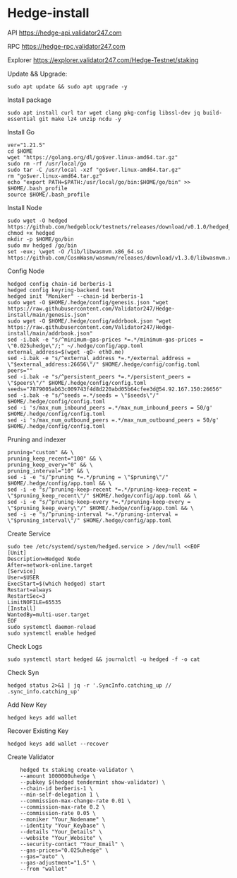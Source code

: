 # Hedge-install

API  https://hedge-api.validator247.com

RPC https://hedge-rpc.validator247.com

Explorer https://explorer.validator247.com/Hedge-Testnet/staking


Update && Upgrade:

    sudo apt update && sudo apt upgrade -y

Install package

    sudo apt install curl tar wget clang pkg-config libssl-dev jq build-essential git make lz4 unzip ncdu -y

Install Go

    ver="1.21.5" 
    cd $HOME 
    wget "https://golang.org/dl/go$ver.linux-amd64.tar.gz" 
    sudo rm -rf /usr/local/go 
    sudo tar -C /usr/local -xzf "go$ver.linux-amd64.tar.gz" 
    rm "go$ver.linux-amd64.tar.gz"
    echo "export PATH=$PATH:/usr/local/go/bin:$HOME/go/bin" >> $HOME/.bash_profile
    source $HOME/.bash_profile

Install Node

    sudo wget -O hedged https://github.com/hedgeblock/testnets/releases/download/v0.1.0/hedged_linux_amd64_v0.1.0
    chmod +x hedged
    mkdir -p $HOME/go/bin
    sudo mv hedged /go/bin
    set -eux; \wget -O /lib/libwasmvm.x86_64.so https://github.com/CosmWasm/wasmvm/releases/download/v1.3.0/libwasmvm.x86_64.so

Config Node

    hedged config chain-id berberis-1
    hedged config keyring-backend test
    hedged init "Moniker" --chain-id berberis-1
    sudo wget -O $HOME/.hedge/config/genesis.json "wget https://raw.githubusercontent.com/Validator247/Hedge-install/main/genesis.json"
    sudo wget -O $HOME/.hedge/config/addrbook.json "wget https://raw.githubusercontent.com/Validator247/Hedge-install/main/addrbook.json"
    sed -i.bak -e "s/^minimum-gas-prices *=.*/minimum-gas-prices = \"0.025uhedge\"/;" ~/.hedge/config/app.toml
    external_address=$(wget -qO- eth0.me)
    sed -i.bak -e "s/^external_address *=.*/external_address = \"$external_address:26656\"/" $HOME/.hedge/config/config.toml
    peers=""
    sed -i.bak -e "s/^persistent_peers *=.*/persistent_peers = \"$peers\"/" $HOME/.hedge/config/config.toml
    seeds="7879005ab63c009743f4d8d220abd05b64cfee3d@54.92.167.150:26656"
    sed -i.bak -e "s/^seeds =.*/seeds = \"$seeds\"/" $HOME/.hedge/config/config.toml
    sed -i 's/max_num_inbound_peers =.*/max_num_inbound_peers = 50/g' $HOME/.hedge/config/config.toml
    sed -i 's/max_num_outbound_peers =.*/max_num_outbound_peers = 50/g' $HOME/.hedge/config/config.toml

Pruning and indexer

    pruning="custom" && \
    pruning_keep_recent="100" && \
    pruning_keep_every="0" && \
    pruning_interval="10" && \
    sed -i -e "s/^pruning *=.*/pruning = \"$pruning\"/" $HOME/.hedge/config/app.toml && \
    sed -i -e "s/^pruning-keep-recent *=.*/pruning-keep-recent = \"$pruning_keep_recent\"/" $HOME/.hedge/config/app.toml && \
    sed -i -e "s/^pruning-keep-every *=.*/pruning-keep-every = \"$pruning_keep_every\"/" $HOME/.hedge/config/app.toml && \
    sed -i -e "s/^pruning-interval *=.*/pruning-interval = \"$pruning_interval\"/" $HOME/.hedge/config/app.toml

Create Service

    sudo tee /etc/systemd/system/hedged.service > /dev/null <<EOF
    [Unit]
    Description=Hedged Node
    After=network-online.target
    [Service]
    User=$USER
    ExecStart=$(which hedged) start
    Restart=always
    RestartSec=3
    LimitNOFILE=65535
    [Install]
    WantedBy=multi-user.target
    EOF
    sudo systemctl daemon-reload
    sudo systemctl enable hedged

Check Logs

    sudo systemctl start hedged && journalctl -u hedged -f -o cat

Check Syn

    hedged status 2>&1 | jq -r '.SyncInfo.catching_up // .sync_info.catching_up'

Add New Key

    hedged keys add wallet

Recover Existing Key

    hedged keys add wallet --recover

Create Validator

        hedged tx staking create-validator \
        --amount 1000000uhedge \
        --pubkey $(hedged tendermint show-validator) \
        --chain-id berberis-1 \
        --min-self-delegation 1 \
        --commission-max-change-rate 0.01 \
        --commission-max-rate 0.2 \
        --commission-rate 0.05 \
        --moniker "Your_Nodename" \
        --identity "Your_Keybase" \
        --details "Your_Details" \
        --website "Your_Website" \
        --security-contact "Your_Email" \
        --gas-prices="0.025uhedge" \
        --gas="auto" \
        --gas-adjustment="1.5" \
        --from "wallet"

        

    
